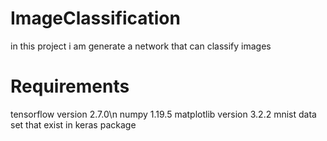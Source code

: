 # ImageClassification
in this project i am generate a network that can classify images 

# Requirements
tensorflow version 2.7.0\n
numpy 1.19.5
matplotlib version 3.2.2
mnist data set that exist in keras package
